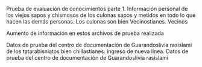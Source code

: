 Prueba de evaluación de conocimientos parte 1.
Información personal de los viejos sapos y chismosos de los culonas sapos y metidos en todo lo que hacen las demás personas. 
Los culonas son bien Vecinostianes. Vecinos

Aumento de información en estos archivos de prueba realizada

Datos de prueba del centro de documentación de Guarandoslivia rasislami
de los tatarabisniatos bien chillastianes.
ingreso de nueva linea.
Datos de prueba del centro de documentación de Guarandoslivia rasislami
